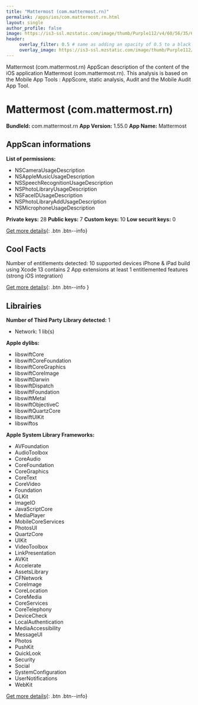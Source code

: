 ```yaml
---
title: "Mattermost (com.mattermost.rn)"
permalink: /apps/ios/com.mattermost.rn.html
layout: single
author_profile: false
image: https://is3-ssl.mzstatic.com/image/thumb/Purple112/v4/60/56/35/605635f0-3f92-0cef-0a18-423c7eb5e339/AppIcon-0-0-1x_U007emarketing-0-0-0-7-0-0-sRGB-0-0-0-GLES2_U002c0-512MB-85-220-0-0.png/512x512bb.jpg
header: 
     overlay_filter: 0.5 # same as adding an opacity of 0.5 to a black background
     overlay_image: https://is3-ssl.mzstatic.com/image/thumb/Purple112/v4/60/56/35/605635f0-3f92-0cef-0a18-423c7eb5e339/AppIcon-0-0-1x_U007emarketing-0-0-0-7-0-0-sRGB-0-0-0-GLES2_U002c0-512MB-85-220-0-0.png/512x512bb.jpg
---
```

Mattermost (com.mattermost.rn) AppScan description of the content of the iOS application Mattermost (com.mattermost.rn). This analysis is based on the Mobile App Tools : AppScore, static analysis, Audit and the Mobile Audit App Tool.

# Mattermost (com.mattermost.rn)

**BundleId:** com.mattermost.rn
**App Version:** 1.55.0
**App Name:** Mattermost


## AppScan informations 

**List of permissions:** 
- NSCameraUsageDescription
- NSAppleMusicUsageDescription
- NSSpeechRecognitionUsageDescription
- NSPhotoLibraryUsageDescription
- NSFaceIDUsageDescription
- NSPhotoLibraryAddUsageDescription
- NSMicrophoneUsageDescription
  
  
**Private keys:** 28
**Public keys:** 7
**Custom keys:** 10
**Low securit keys:** 0
  
[Get more details](/pricing.html){: .btn .btn--info}

## Cool Facts

Number of entitlements detected: 10
supported devices iPhone & iPad
build using Xcode 13
contains 2 App extensions
at least 1 entitlemented features (strong iOS integration)
  
[Get more details](/pricing.html){: .btn .btn--info }

## Librairies 
**Number of Third Party Library detected:** 1
- Network: 1 lib(s)


**Apple dylibs:**
- libswiftCore
- libswiftCoreFoundation
- libswiftCoreGraphics
- libswiftCoreImage
- libswiftDarwin
- libswiftDispatch
- libswiftFoundation
- libswiftMetal
- libswiftObjectiveC
- libswiftQuartzCore
- libswiftUIKit
- libswiftos


**Apple System Library Frameworks:**
- AVFoundation
- AudioToolbox
- CoreAudio
- CoreFoundation
- CoreGraphics
- CoreText
- CoreVideo
- Foundation
- GLKit
- ImageIO
- JavaScriptCore
- MediaPlayer
- MobileCoreServices
- PhotosUI
- QuartzCore
- UIKit
- VideoToolbox
- LinkPresentation
- AVKit
- Accelerate
- AssetsLibrary
- CFNetwork
- CoreImage
- CoreLocation
- CoreMedia
- CoreServices
- CoreTelephony
- DeviceCheck
- LocalAuthentication
- MediaAccessibility
- MessageUI
- Photos
- PushKit
- QuickLook
- Security
- Social
- SystemConfiguration
- UserNotifications
- WebKit


  
[Get more details](/pricing.html){: .btn .btn--info}

